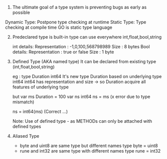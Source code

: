 1. The ultimate goal of a type system is preventing bugs as early as possible

Dynamic Type:
    Postpone type checking at runtime
Static Type:
    Type checking at compile time
GO is static type language

2. Predeclared type is built-in type can use everywhere
    int,float,bool,string

    int details:
        Representation : -1,0,100,568798989
        Size :            8 bytes
    Bool details:
        Representation : true or false
        Size           : 1 byte

3. Defined Type (AKA named type)
    It can be declared from existing type (int,float,bool,string)

    eg : type Duration int64
    It's new type Duration based on underlying type int64
    int64 has representation and size -> so Duration acquire all features of underlying type

    but 
    var ms Duration = 100
    var ns int64
    ns = ms (x error due to type mismatch)

    ns = int64(ms) (Correct ...)

    Note: Use of defined type - as METHODs can only be attached with defined types


4. Aliased Type
    - byte and uint8 are same type but different names
        type byte = uint8
    - rune and int32 are same type with different names
        type rune = int32


